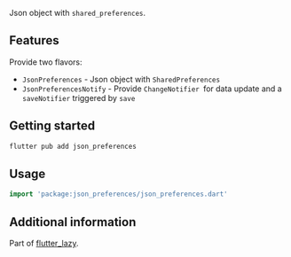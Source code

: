 Json object with `shared_preferences`.

## Features

Provide two flavors:

- `JsonPreferences` - Json object with `SharedPreferences`
- `JsonPreferencesNotify` - Provide `ChangeNotifier `for data update and a `saveNotifier` triggered by `save`

## Getting started

```sh
flutter pub add json_preferences
```

## Usage

```dart
import 'package:json_preferences/json_preferences.dart'
```

## Additional information

Part of [flutter_lazy](https://github.com/j-siu/flutter_lazy).
